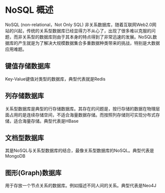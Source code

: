 # NoSQL 概述

NoSQL (non-relational，Not Only SQL) 非关系数据库，随着互联网Web2.0网站的兴起，传统的关系型数据库已经显得力不从心了，出现了很多难以克服的问题，而非关系型的数据库则由于其本身的特点得到了非常迅速的发展。NoSQL数据库的产生就是为了解决大规模数据集合多重数据种类带来的挑战，特别是大数据应用难题。

## 键值存储数据库

Key-Value键值对类型的数据库，典型代表就是Redis

## 列存储数据库

关系型数据库是典型的行存储数据库。其存在的问题是，按行存储的数据在物理层面占用的是连续存储空间，不适合海量数据存储。而按照列存储则可实现分布式存储，适合海量存储。典型代表是HBase

## 文档型数据库

其是NoSQL与关系型数据库的结合，最像关系型数据库的NoSQL。典型代表是MongoDB

## 图形(Graph)数据库

用于存放一个节点关系的数据库。例如描述不同人间的关系。典型代表是Neo4J
